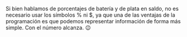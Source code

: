 Si bien hablamos de porcentajes de batería y de plata en saldo, no es necesario usar los símbolos % ni $, ya que una de las ventajas de la programación es que podemos representar información de forma más simple. Con el número alcanza. :wink: